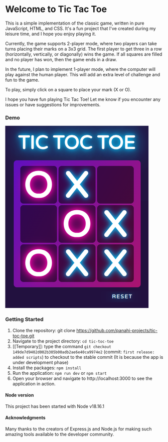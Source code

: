 # Welcome to Tic Tac Toe

This is a simple implementation of the classic game, written in pure JavaScript, HTML, and CSS. It's a fun project that I've created during my leisure time, and I hope you enjoy playing it.

Currently, the game supports 2-player mode, where two players can take turns placing their marks on a 3x3 grid. The first player to get three in a row (horizontally, vertically, or diagonally) wins the game. If all squares are filled and no player has won, then the game ends in a draw.

In the future, I plan to implement 1-player mode, where the computer will play against the human player. This will add an extra level of challenge and fun to the game.

To play, simply click on a square to place your mark (X or O). 

I hope you have fun playing Tic Tac Toe! Let me know if you encounter any issues or have suggestions for improvements.
### Demo
![Screenshot](https://github.com/panahi-projects/tic-toc-toe/blob/main/public/tic-toc-toe.png)

### Getting Started

1. Clone the repository: git clone https://github.com/panahi-projects/tic-toc-toe.git
2. Navigate to the project directory: `cd tic-toc-toe`
3. [[Temporary]]: type the command `git checkout 149de7d9402d002b305b00adb2ae6e40ca9974e2` (commit: `first release: added scripts`) to checkout to the stable commit (It is because the app is under development phase)
4. Install the packages: `npm install`
5. Run the application: `npm run dev` or `npm start`
6. Open your browser and navigate to http://localhost:3000 to see the application in action.


#### Node version
This project has been started with Node v18.16.1

#### Acknowledgments
Many thanks to the creators of Express.js and Node.js for making such amazing tools available to the developer community.
